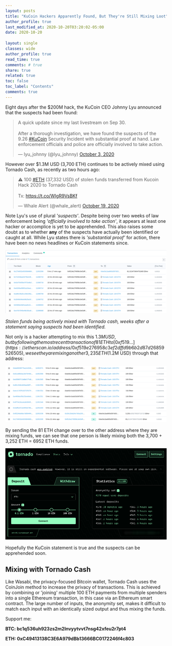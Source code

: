 ```yaml
---
layout: posts
title: "KuCoin Hackers Apparently Found, But They're Still Mixing Loot"
author_profile: true
last_modified_at: 2020-10-20T03:20:02-05:00
date: 2020-10-20

layout: single
classes: wide
author_profile: true
read_time: true
comments: # true
share: true
related: true
toc: false
toc_label: "Contents"
comments: true
---
```

Eight days after the $200M hack, the KuCoin CEO Johnny Lyu announced that the suspects had been found:

<blockquote class="twitter-tweet"><p lang="en" dir="ltr">A quick update since my last livestream on Sep 30. <br><br>After a thorough investigation, we have found the suspects of the 9.26 <a href="https://twitter.com/hashtag/KuCoin?src=hash&amp;ref_src=twsrc%5Etfw">#KuCoin</a> Security Incident with substantial proof at hand. Law enforcement officials and police are officially involved to take action.</p>&mdash; lyu_johnny (@lyu_johnny) <a href="https://twitter.com/lyu_johnny/status/1312359615091277824?ref_src=twsrc%5Etfw">October 3, 2020</a></blockquote> <script async src="https://platform.twitter.com/widgets.js" charset="utf-8"></script>

However over $1.3M USD (3,700 ETH) continues to be actively mixed using Tornado Cash, as recently as two hours ago:

<blockquote class="twitter-tweet"><p lang="en" dir="ltr">⚠ 100 <a href="https://twitter.com/hashtag/ETH?src=hash&amp;ref_src=twsrc%5Etfw">#ETH</a> (37,332 USD) of stolen funds transferred from Kucoin Hack 2020 to Tornado Cash<br><br>Tx: <a href="https://t.co/WlgR9VsBKf">https://t.co/WlgR9VsBKf</a></p>&mdash; Whale Alert (@whale_alert) <a href="https://twitter.com/whale_alert/status/1318104112660172800?ref_src=twsrc%5Etfw">October 19, 2020</a></blockquote> <script async src="https://platform.twitter.com/widgets.js" charset="utf-8"></script>

Note Lyu's use of plural *'suspects'*. Despite being over two weeks of law enforcement being *'officially involved to take action'*, it appears at least one hacker or accomplice is yet to be apprehended. This also raises some doubt as to whether **any** of the suspects have actually been identified or caught at all. While Lyu states there is *'substantial proof'* for action, there have been no news headlines or KuCoin statements since.

![mixed loot](/assets/images/kucoin/lootmix1.png)

*Stolen funds being actively mixed with Tornado cash, weeks after a statement saying suspects had been identified.*

Not only is a hacker attempting to mix this $1.3M USD, but by following the most recent transaction of 81 ETH to [0xf519...](https://etherscan.io/address/0xf519e276958c3ef2dffd9b6b2d87d26859526505), we see they are mixing another 3,235 ETH ($1.2M USD) through that address:

![mixed loot](/assets/images/kucoin/lootmix2.png)

By sending the 81 ETH change over to the other address where they are mixing funds, we can see that one person is likely mixing both the 3,700 + 3,252 ETH = 6952 ETH funds.

![tornado cash](/assets/images/kucoin/tornado.png)

Hopefully the KuCoin statement is true and the suspects can be apprehended soon.

## Mixing with Tornado Cash
Like Wasabi, the privacy-focused Bitcoin wallet, Tornado Cash uses the CoinJoin method to increase the privacy of transactions. This is achieved by combining or 'joining' multiple 100 ETH payments from multiple spenders into a single Ethereum transaction, in this case via an Ethereum smart contract. The large number of inputs, the anonymity set, makes it difficult to match each input with an identically sized output and thus mixing the funds.

Support me:

**BTC: bc1q536uh923zs2m2lnvyytvvt7nsg42xfeu2r7pt4**

**ETH: 0xC49413138C3E6A979dBb13666BC0172246f4c803**
